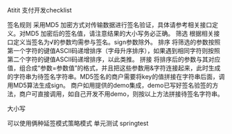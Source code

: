 Atitit 支付开发checklist


签名规则
采用MD5 加密方式对传输数据进行签名验证，具体请参考相关接口定义。对MD5 加密后的签名值，请注意结果的大小写务必正确。
筛选
根据相关接口定义当签名为√的参数均需参与签名。sign参数除外。
排序
将筛选的参数按照第一个字符的键值ASCII码递增排序（字母升序排序），如果遇到相同字符则按照第二个字符的键值ASCII码递增排序，以此类推。
拼接
将排序后的参数与其对应值，组合成“参数=参数值”的格式，并且把这些参数用&字符连接起来，此时生成的字符串为待签名字符串。MD5签名的商户需要将key的值拼接在字符串后面，调用MD5算法生成sign。
商户如用提供的demo集成，demo已写好签名验签的方法，商户可直接调用，如自己开发不用demo，则按以上方法拼接待签名字符串。 

大小写

可以使用俩种延签模式策略模式
单元测试
springtest


